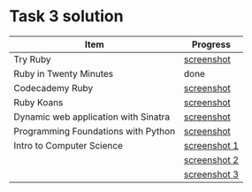 # Task 3 solution

|Item|Progress|
|----|--------|
|Try Ruby|[screenshot](try_ruby_screenshot.jpg)|
|Ruby in Twenty Minutes|done|
|Codecademy Ruby|[screenshot](codecademy_ruby_screenshot.jpg)|
|Ruby Koans|[screenshot](Ruby_koans_screenshot.jpg)|
|Dynamic web application with Sinatra|[screenshot](dynamic_web_app_with_sinatra.jpg)|
|Programming Foundations with Python|[screenshot](programming_foundations_with_python_screenshot.jpg)|
|Intro to Computer Science|[screenshot 1](intro_to_cs_screenshot1.jpg)|
||[screenshot 2](intro_to_cs_screenshot2.jpg)|
||[screenshot 3](intro_to_cs_screenshot3.jpg)|